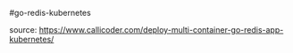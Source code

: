 #go-redis-kubernetes

source: https://www.callicoder.com/deploy-multi-container-go-redis-app-kubernetes/